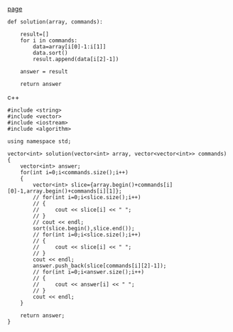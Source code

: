 [page](https://programmers.co.kr/learn/courses/30/lessons/42748)

    def solution(array, commands):

        result=[]
        for i in commands:
            data=array[i[0]-1:i[1]]
            data.sort()
            result.append(data[i[2]-1])

        answer = result

        return answer

c++

    #include <string>
    #include <vector>
    #include <iostream>
    #include <algorithm>

    using namespace std;

    vector<int> solution(vector<int> array, vector<vector<int>> commands)
    {
        vector<int> answer;
        for(int i=0;i<commands.size();i++)
        {
            vector<int> slice={array.begin()+commands[i][0]-1,array.begin()+commands[i][1]};
            // for(int i=0;i<slice.size();i++)
            // {
            //     cout << slice[i] << " ";
            // }
            // cout << endl;
            sort(slice.begin(),slice.end());
            // for(int i=0;i<slice.size();i++)
            // {
            //     cout << slice[i] << " ";
            // }
            cout << endl;
            answer.push_back(slice[commands[i][2]-1]);
            // for(int i=0;i<answer.size();i++)
            // {
            //     cout << answer[i] << " ";
            // }
            cout << endl;
        }

        return answer;
    }
